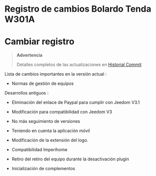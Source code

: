 # Registro de cambios Bolardo Tenda W301A

Cambiar registro
==========

> **Advertencia**
>
> Detalles completos de las actualizaciones en [Historial
> Commit](https://github.com/Jeedom-Plugins-Extra/plugin-bornetenda/commits/master)

Lista de cambios importantes en la versión actual :

-   Normas de gestión de equipos

Desarrollos antiguos :

-   Eliminación del enlace de Paypal para cumplir con Jeedom V3.1

-   Modificación para compatibilidad con Jeedom V3

-   No más seguimiento de versiones

-   Teniendo en cuenta la aplicación móvil

-   Modificación de la extensión del logo.

-   Compatibilidad Imperihome

-   Retiro del retiro del equipo durante la desactivación
    plugin

-   Inicialización de complementos

